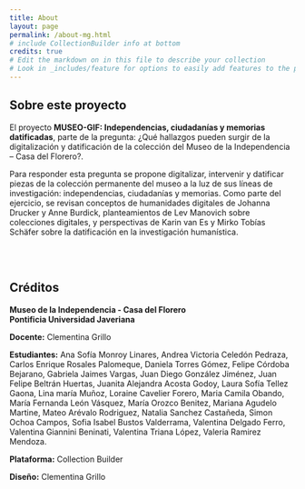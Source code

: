 ```yaml
---
title: About
layout: page
permalink: /about-mg.html
# include CollectionBuilder info at bottom
credits: true
# Edit the markdown on in this file to describe your collection
# Look in _includes/feature for options to easily add features to the page
---
```


## Sobre este proyecto
El proyecto __MUSEO-GIF: Independencias, ciudadanías y memorias datificadas__, parte de la pregunta: ¿Qué hallazgos pueden surgir de la digitalización y datificación de la colección del Museo de la Independencia – Casa del Florero?. 

Para responder esta pregunta se propone digitalizar, intervenir y datificar piezas de la colección permanente del museo a la luz de sus líneas de investigación: independencias, ciudadanías y memorias. Como parte del ejercicio, se revisan conceptos de humanidades digitales de Johanna Drucker y Anne Burdick, planteamientos de Lev Manovich sobre colecciones digitales, y perspectivas de Karin van Es y Mirko Tobías Schäfer sobre la datificación en la investigación humanística.


<br><br>

## Créditos
__Museo de la Independencia - Casa del Florero__<br>
__Pontificia Universidad Javeriana__

__Docente:__
Clementina Grillo<br>

__Estudiantes:__
Ana Sofía Monroy Linares,
Andrea Victoria Celedón Pedraza,
Carlos Enrique Rosales Palomeque,
Daniela Torres Gómez,
Felipe Córdoba Bejarano,
Gabriela Jaimes Vargas,
Juan Diego González Jiménez,
Juan Felipe Beltrán Huertas,
Juanita Alejandra Acosta Godoy,
Laura Sofía Tellez Gaona,
Lina maría Muñoz,
Loraine Cavelier Forero,
Maria Camila Obando,
María Fernanda León Vásquez,
María Orozco Benitez,
Mariana Agudelo Martine,
Mateo Arévalo Rodriguez,
Natalia Sanchez Castañeda,
Simon Ochoa Campos,
Sofia Isabel Bustos Valderrama,
Valentina Delgado Ferro,
Valentina Giannini Beninati,
Valentina Triana López,
Valeria Ramirez Mendoza.<br>

__Plataforma:__
Collection Builder<br> 

__Diseño:__
Clementina Grillo<br> 
